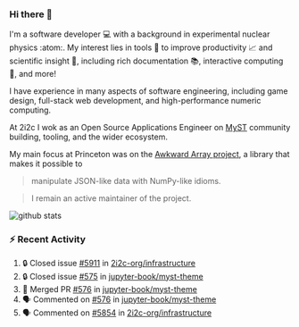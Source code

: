 ### Hi there 👋 

I'm a software developer 💻 with a background in experimental nuclear physics :atom:. My interest lies in tools :wrench: to improve productivity :chart_with_upwards_trend: and scientific insight :telescope:, including rich documentation 📚, interactive computing 🧮, and more! 

I have experience in many aspects of software engineering, including game design, full-stack web development, and high-performance numeric computing. 

At 2i2c I wok as an Open Source Applications Engineer on [MyST](https://github.com/jupyter-book/mystmd) community building, tooling, and the wider ecosystem. 

My main focus at Princeton was on the [Awkward Array project](awkward-array.org/), a library that makes it possible to 
> manipulate JSON-like data with NumPy-like idioms.

> I remain an active maintainer of the project. 

![github stats](https://github-readme-stats.vercel.app/api?username=agoose77&show_icons=true&hide_rank=true&hide_title=true&bg_color=30,e76445,904e95&text_color=efe3ec&icon_color=efe3ec)
<!--
**agoose77/agoose77** is a ✨ _special_ ✨ repository because its `README.md` (this file) appears on your GitHub profile.

Here are some ideas to get you started:

- 🔭 I’m currently working on ...
- 🌱 I’m currently learning ...
- 👯 I’m looking to collaborate on ...
- 🤔 I’m looking for help with ...
- 💬 Ask me about ...
- 📫 How to reach me: ...
- 😄 Pronouns: ...
- ⚡ Fun fact: ...
-->

### :zap: Recent Activity

<!--START_SECTION:activity-->
1. 🔒 Closed issue [#5911](https://github.com/2i2c-org/infrastructure/issues/5911) in [2i2c-org/infrastructure](https://github.com/2i2c-org/infrastructure)
2. 🔒 Closed issue [#575](https://github.com/jupyter-book/myst-theme/issues/575) in [jupyter-book/myst-theme](https://github.com/jupyter-book/myst-theme)
3. 🎉 Merged PR [#576](https://github.com/jupyter-book/myst-theme/pull/576) in [jupyter-book/myst-theme](https://github.com/jupyter-book/myst-theme)
4. 🗣 Commented on [#576](https://github.com/jupyter-book/myst-theme/pull/576#issuecomment-2806449884) in [jupyter-book/myst-theme](https://github.com/jupyter-book/myst-theme)
5. 🗣 Commented on [#5854](https://github.com/2i2c-org/infrastructure/issues/5854#issuecomment-2806055782) in [2i2c-org/infrastructure](https://github.com/2i2c-org/infrastructure)
<!--END_SECTION:activity-->
